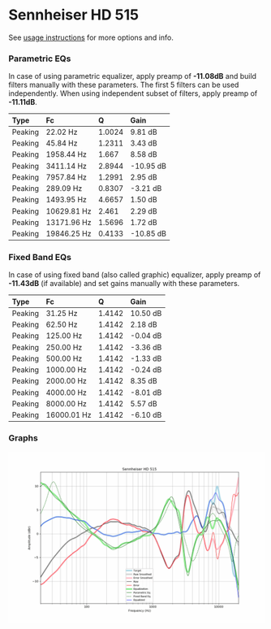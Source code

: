 # Sennheiser HD 515
See [usage instructions](https://github.com/jaakkopasanen/AutoEq#usage) for more options and info.

### Parametric EQs
In case of using parametric equalizer, apply preamp of **-11.08dB** and build filters manually
with these parameters. The first 5 filters can be used independently.
When using independent subset of filters, apply preamp of **-11.11dB**.

| Type    | Fc          |      Q | Gain      |
|:--------|:------------|:-------|:----------|
| Peaking | 22.02 Hz    | 1.0024 | 9.81 dB   |
| Peaking | 45.84 Hz    | 1.2311 | 3.43 dB   |
| Peaking | 1958.44 Hz  | 1.667  | 8.58 dB   |
| Peaking | 3411.14 Hz  | 2.8944 | -10.95 dB |
| Peaking | 7957.84 Hz  | 1.2991 | 2.95 dB   |
| Peaking | 289.09 Hz   | 0.8307 | -3.21 dB  |
| Peaking | 1493.95 Hz  | 4.6657 | 1.50 dB   |
| Peaking | 10629.81 Hz | 2.461  | 2.29 dB   |
| Peaking | 13171.96 Hz | 1.5696 | 1.72 dB   |
| Peaking | 19846.25 Hz | 0.4133 | -10.85 dB |

### Fixed Band EQs
In case of using fixed band (also called graphic) equalizer, apply preamp of **-11.43dB**
(if available) and set gains manually with these parameters.

| Type    | Fc          |      Q | Gain     |
|:--------|:------------|:-------|:---------|
| Peaking | 31.25 Hz    | 1.4142 | 10.50 dB |
| Peaking | 62.50 Hz    | 1.4142 | 2.18 dB  |
| Peaking | 125.00 Hz   | 1.4142 | -0.04 dB |
| Peaking | 250.00 Hz   | 1.4142 | -3.36 dB |
| Peaking | 500.00 Hz   | 1.4142 | -1.33 dB |
| Peaking | 1000.00 Hz  | 1.4142 | -0.24 dB |
| Peaking | 2000.00 Hz  | 1.4142 | 8.35 dB  |
| Peaking | 4000.00 Hz  | 1.4142 | -8.01 dB |
| Peaking | 8000.00 Hz  | 1.4142 | 5.57 dB  |
| Peaking | 16000.01 Hz | 1.4142 | -6.10 dB |

### Graphs
![](./Sennheiser%20HD%20515.png)